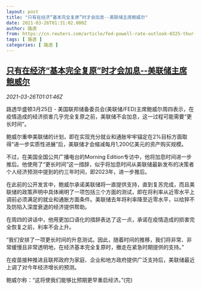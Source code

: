 ```yaml
---
layout: post
title: "只有在经济“基本完全复原”时才会加息--美联储主席鲍威尔"
date: 2021-03-26T01:31:02.000Z
author: 路透
from: https://cn.reuters.com/article/fed-powell-rate-outlook-0325-thur-idCNKBS2BI02M
tags: [ 路透 ]
categories: [ 路透 ]
---
```

<!--1616722262000-->
[只有在经济“基本完全复原”时才会加息--美联储主席鲍威尔](https://cn.reuters.com/article/fed-powell-rate-outlook-0325-thur-idCNKBS2BI02M)
------

<div>
<div><i>2021-03-26T01:01:46Z</i></div><p>路透华盛顿3月25日 - 美国联邦储备委员会(美联储/FED)主席鲍威尔周四表示，在疫情造成的经济损害几乎完全复原之前，美联储不会加息，这一过程可能需要“更长时间”。</p><p>鲍威尔重申美联储的计划，即在实现充分就业和通胀牢牢锚定在2%目标方面取得“进一步实质性进展”后，美联储才会缩减每月1,200亿美元的资产购买规模。</p><p>不过，在美国全国公共广播电台的Morning Edition专访中，他将加息时间进一步推后。他使用了“更长时间”这一措辞，似乎将加息时间从美联储最新发布的决策者个人经济预测中提到的约三年时间，即2023年，进一步推后。</p><p>在此前的公开发言中，鲍威尔承诺美联储将一直提供支持，直到复苏完成，而且美联储的政策声明中具体阐明了一项包括三个方面的测试，即在将利率从近零水平上调前必须满足的就业和通胀方面条件。美联储去年将利率降至近零水平，以给猝不及防陷入深度衰退的经济提供帮助。</p><p>在周四的讲话中，他用更加口语化的措辞表达了这一点，承诺在疫情造成的损害完全恢复之前，利率不会上升。</p><p>“我们安排了一项更长时间的升息测试。因此，随着时间的推移，我们将非常、非常缓慢且非常透明地，在经济基本完全复原时，撤走在紧急时期提供的支持。”</p><p>在疫苗接种推进且联邦政府为家庭、企业和地方政府提供广泛支持后，美联储最近上调了对今年经济增长的预测。</p><p>鲍威尔称：“这将使我们能够比预期更早重启经济。”(完)</p>
</div>
